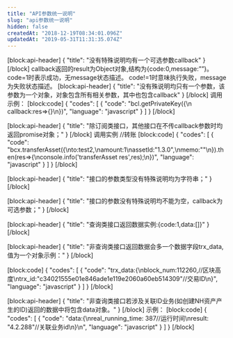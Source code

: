 ```yaml
---
title: "API参数统一说明"
slug: "api参数统一说明"
hidden: false
createdAt: "2018-12-19T08:34:01.096Z"
updatedAt: "2019-05-31T11:31:35.074Z"
---
```

[block:api-header]
{
  "title": "没有特殊说明均有一个可选参数callback"
}
[/block]
callback返回的result为Object对象,结构为{code:0,message:””}。
code=1时表示成功，无message状态描述。
code!=1时意味执行失败，message为失败状态描述。
[block:api-header]
{
  "title": "没有殊说明均只有一个参数，该参数为一个对象，对象包含所有相关参数，其中也包含callback"
}
[/block]
调用示例：
[block:code]
{
  "codes": [
    {
      "code": "bcl.getPrivateKey({\n     callback:res=>{}\n})",
      "language": "javascript"
    }
  ]
}
[/block]

[block:api-header]
{
  "title": "除订阅类接口，其他接口在不传callback参数时均返回promise对象；"
}
[/block]
调用实例
//转账
[block:code]
{
  "codes": [
    {
      "code": "bcx.transferAsset({\nto:test2,\namount:1\nassetId:\"1.3.0\",\nmemo:\"\"\n}).then(res=>{\nconsole.info('transferAsset res',res);\n})",
      "language": "javascript"
    }
  ]
}
[/block]

[block:api-header]
{
  "title": "接口的参数类型没有特殊说明均为字符串；"
}
[/block]

[block:api-header]
{
  "title": "接口的参数没有特殊说明均不能为空，callback为可选参数；"
}
[/block]

[block:api-header]
{
  "title": "查询类接口返回数据实例:{code:1,data:[]}"
}
[/block]

[block:api-header]
{
  "title": "非查询类接口返回数据会多一个数据字段trx_data,值为一个对象示例："
}
[/block]

[block:code]
{
  "codes": [
    {
      "code": "trx_data:{\nblock_num:112260,//区块高度\ntrx_id:\"c34021555e01e846ade1e119e2060a60eb514309\"//交易ID\n}",
      "language": "javascript"
    }
  ]
}
[/block]

[block:api-header]
{
  "title": "非查询类接口若涉及关联ID业务(如创建NH资产产生的ID)返回的数据中将包含data对象。"
}
[/block]
示例：
[block:code]
{
  "codes": [
    {
      "code": "data:{\nreal_running_time: 387//运行时间\nresult: \"4.2.288\"//关联业务id\n}\n",
      "language": "javascript"
    }
  ]
}
[/block]